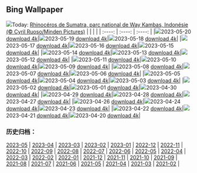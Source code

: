## Bing Wallpaper
![](https://global.bing.com/th?id=OHR.SumatranRhino_FR-CA2352013373_UHD.jpg&w=1000)Today: [Rhinocéros de Sumatra, parc national de Way Kambas, Indonésie (© Cyril Ruoso/Minden Pictures)](https://global.bing.com/th?id=OHR.SumatranRhino_FR-CA2352013373_UHD.jpg)
|      |      |      |
| :----: | :----: | :----: |
|![](https://global.bing.com/th?id=OHR.SumatranRhino_FR-CA2352013373_UHD.jpg&pid=hp&w=384&h=216&rs=1&c=4)2023-05-20 [download 4k](https://global.bing.com/th?id=OHR.SumatranRhino_FR-CA2352013373_UHD.jpg)|![](https://global.bing.com/th?id=OHR.MuseoSoumaya_FR-CA6085499940_UHD.jpg&pid=hp&w=384&h=216&rs=1&c=4)2023-05-19 [download 4k](https://global.bing.com/th?id=OHR.MuseoSoumaya_FR-CA6085499940_UHD.jpg)|![](https://global.bing.com/th?id=OHR.CormorantBridge_FR-CA6365490933_UHD.jpg&pid=hp&w=384&h=216&rs=1&c=4)2023-05-18 [download 4k](https://global.bing.com/th?id=OHR.CormorantBridge_FR-CA6365490933_UHD.jpg)|
|![](https://global.bing.com/th?id=OHR.AmericanWetlands_FR-CA6878373212_UHD.jpg&pid=hp&w=384&h=216&rs=1&c=4)2023-05-17 [download 4k](https://global.bing.com/th?id=OHR.AmericanWetlands_FR-CA6878373212_UHD.jpg)|![](https://global.bing.com/th?id=OHR.MorroJable_FR-CA7137863371_UHD.jpg&pid=hp&w=384&h=216&rs=1&c=4)2023-05-16 [download 4k](https://global.bing.com/th?id=OHR.MorroJable_FR-CA7137863371_UHD.jpg)|![](https://global.bing.com/th?id=OHR.OdocoileusVirginianus_FR-CA7349282436_UHD.jpg&pid=hp&w=384&h=216&rs=1&c=4)2023-05-15 [download 4k](https://global.bing.com/th?id=OHR.OdocoileusVirginianus_FR-CA7349282436_UHD.jpg)|
|![](https://global.bing.com/th?id=OHR.SonnyBonoPelicans_FR-CA7567817557_UHD.jpg&pid=hp&w=384&h=216&rs=1&c=4)2023-05-14 [download 4k](https://global.bing.com/th?id=OHR.SonnyBonoPelicans_FR-CA7567817557_UHD.jpg)|![](https://global.bing.com/th?id=OHR.OttawaTulipFestival_FR-CA3418689058_UHD.jpg&pid=hp&w=384&h=216&rs=1&c=4)2023-05-13 [download 4k](https://global.bing.com/th?id=OHR.OttawaTulipFestival_FR-CA3418689058_UHD.jpg)|![](https://global.bing.com/th?id=OHR.FootballField_FR-CA9823444907_UHD.jpg&pid=hp&w=384&h=216&rs=1&c=4)2023-05-12 [download 4k](https://global.bing.com/th?id=OHR.FootballField_FR-CA9823444907_UHD.jpg)|
|![](https://global.bing.com/th?id=OHR.CordouanLighthouse_FR-CA9060152968_UHD.jpg&pid=hp&w=384&h=216&rs=1&c=4)2023-05-11 [download 4k](https://global.bing.com/th?id=OHR.CordouanLighthouse_FR-CA9060152968_UHD.jpg)|![](https://global.bing.com/th?id=OHR.MuttartConservatory_FR-CA3039307645_UHD.jpg&pid=hp&w=384&h=216&rs=1&c=4)2023-05-10 [download 4k](https://global.bing.com/th?id=OHR.MuttartConservatory_FR-CA3039307645_UHD.jpg)|![](https://global.bing.com/th?id=OHR.Atoll_FR-CA8337099101_UHD.jpg&pid=hp&w=384&h=216&rs=1&c=4)2023-05-09 [download 4k](https://global.bing.com/th?id=OHR.Atoll_FR-CA8337099101_UHD.jpg)|
|![](https://global.bing.com/th?id=OHR.SealLaughing_FR-CA5002988269_UHD.jpg&pid=hp&w=384&h=216&rs=1&c=4)2023-05-08 [download 4k](https://global.bing.com/th?id=OHR.SealLaughing_FR-CA5002988269_UHD.jpg)|![](https://global.bing.com/th?id=OHR.HwangmaesanAzaleas_FR-CA4728441490_UHD.jpg&pid=hp&w=384&h=216&rs=1&c=4)2023-05-07 [download 4k](https://global.bing.com/th?id=OHR.HwangmaesanAzaleas_FR-CA4728441490_UHD.jpg)|![](https://global.bing.com/th?id=OHR.Popocatepetl_FR-CA4477017030_UHD.jpg&pid=hp&w=384&h=216&rs=1&c=4)2023-05-06 [download 4k](https://global.bing.com/th?id=OHR.Popocatepetl_FR-CA4477017030_UHD.jpg)|
|![](https://global.bing.com/th?id=OHR.RebelBase_FR-CA0629555072_UHD.jpg&pid=hp&w=384&h=216&rs=1&c=4)2023-05-05 [download 4k](https://global.bing.com/th?id=OHR.RebelBase_FR-CA0629555072_UHD.jpg)|![](https://global.bing.com/th?id=OHR.ThreeWildebeest_FR-CA0762418214_UHD.jpg&pid=hp&w=384&h=216&rs=1&c=4)2023-05-04 [download 4k](https://global.bing.com/th?id=OHR.ThreeWildebeest_FR-CA0762418214_UHD.jpg)|![](https://global.bing.com/th?id=OHR.KlostersSerneus_FR-CA0901362985_UHD.jpg&pid=hp&w=384&h=216&rs=1&c=4)2023-05-03 [download 4k](https://global.bing.com/th?id=OHR.KlostersSerneus_FR-CA0901362985_UHD.jpg)|
|![](https://global.bing.com/th?id=OHR.QuebecCityBridge_FR-CA9625721926_UHD.jpg&pid=hp&w=384&h=216&rs=1&c=4)2023-05-02 [download 4k](https://global.bing.com/th?id=OHR.QuebecCityBridge_FR-CA9625721926_UHD.jpg)|![](https://global.bing.com/th?id=OHR.ExteriorPreservationHall_FR-CA0966427135_UHD.jpg&pid=hp&w=384&h=216&rs=1&c=4)2023-05-01 [download 4k](https://global.bing.com/th?id=OHR.ExteriorPreservationHall_FR-CA0966427135_UHD.jpg)|![](https://global.bing.com/th?id=OHR.JTNPMilkyWay_FR-CA1115905295_UHD.jpg&pid=hp&w=384&h=216&rs=1&c=4)2023-04-30 [download 4k](https://global.bing.com/th?id=OHR.JTNPMilkyWay_FR-CA1115905295_UHD.jpg)|
|![](https://global.bing.com/th?id=OHR.MariposaGrove_FR-CA2354902853_UHD.jpg&pid=hp&w=384&h=216&rs=1&c=4)2023-04-29 [download 4k](https://global.bing.com/th?id=OHR.MariposaGrove_FR-CA2354902853_UHD.jpg)|![](https://global.bing.com/th?id=OHR.SouthPadre_FR-CA1263180961_UHD.jpg&pid=hp&w=384&h=216&rs=1&c=4)2023-04-28 [download 4k](https://global.bing.com/th?id=OHR.SouthPadre_FR-CA1263180961_UHD.jpg)|![](https://global.bing.com/th?id=OHR.SulphurMountain_FR-CA9658353877_UHD.jpg&pid=hp&w=384&h=216&rs=1&c=4)2023-04-27 [download 4k](https://global.bing.com/th?id=OHR.SulphurMountain_FR-CA9658353877_UHD.jpg)|
|![](https://global.bing.com/th?id=OHR.AdelieWPD_FR-CA1180604116_UHD.jpg&pid=hp&w=384&h=216&rs=1&c=4)2023-04-26 [download 4k](https://global.bing.com/th?id=OHR.AdelieWPD_FR-CA1180604116_UHD.jpg)|![](https://global.bing.com/th?id=OHR.StuttgartPublicLibrary_FR-CA1361347014_UHD.jpg&pid=hp&w=384&h=216&rs=1&c=4)2023-04-24 [download 4k](https://global.bing.com/th?id=OHR.StuttgartPublicLibrary_FR-CA1361347014_UHD.jpg)|![](https://global.bing.com/th?id=OHR.EarthDayFox_FR-CA1422274903_UHD.jpg&pid=hp&w=384&h=216&rs=1&c=4)2023-04-23 [download 4k](https://global.bing.com/th?id=OHR.EarthDayFox_FR-CA1422274903_UHD.jpg)|
|![](https://global.bing.com/th?id=OHR.ProcidaItaly_FR-CA1475995566_UHD.jpg&pid=hp&w=384&h=216&rs=1&c=4)2023-04-22 [download 4k](https://global.bing.com/th?id=OHR.ProcidaItaly_FR-CA1475995566_UHD.jpg)|![](https://global.bing.com/th?id=OHR.RomanBridge_FR-CA2766913219_UHD.jpg&pid=hp&w=384&h=216&rs=1&c=4)2023-04-21 [download 4k](https://global.bing.com/th?id=OHR.RomanBridge_FR-CA2766913219_UHD.jpg)|![](https://global.bing.com/th?id=OHR.TaiwanYuhina_FR-CA3975850080_UHD.jpg&pid=hp&w=384&h=216&rs=1&c=4)2023-04-20 [download 4k](https://global.bing.com/th?id=OHR.TaiwanYuhina_FR-CA3975850080_UHD.jpg)|

### 历史归档：
[2023-05](https://github.com/niumoo/bing-wallpaper/tree/main/picture/2023-05/) | [2023-04](https://github.com/niumoo/bing-wallpaper/tree/main/picture/2023-04/) | [2023-03](https://github.com/niumoo/bing-wallpaper/tree/main/picture/2023-03/) | [2023-02](https://github.com/niumoo/bing-wallpaper/tree/main/picture/2023-02/) | [2023-01](https://github.com/niumoo/bing-wallpaper/tree/main/picture/2023-01/) | [2022-12](https://github.com/niumoo/bing-wallpaper/tree/main/picture/2022-12/) | [2022-11](https://github.com/niumoo/bing-wallpaper/tree/main/picture/2022-11/) | [2022-10](https://github.com/niumoo/bing-wallpaper/tree/main/picture/2022-10/) | 
[2022-09](https://github.com/niumoo/bing-wallpaper/tree/main/picture/2022-09/) | [2022-08](https://github.com/niumoo/bing-wallpaper/tree/main/picture/2022-08/) | [2022-07](https://github.com/niumoo/bing-wallpaper/tree/main/picture/2022-07/) | [2022-06](https://github.com/niumoo/bing-wallpaper/tree/main/picture/2022-06/) | [2022-05](https://github.com/niumoo/bing-wallpaper/tree/main/picture/2022-05/) | [2022-04](https://github.com/niumoo/bing-wallpaper/tree/main/picture/2022-04/) | [2022-03](https://github.com/niumoo/bing-wallpaper/tree/main/picture/2022-03/) | [2022-02](https://github.com/niumoo/bing-wallpaper/tree/main/picture/2022-02/) | 
[2022-01](https://github.com/niumoo/bing-wallpaper/tree/main/picture/2022-01/) | [2021-12](https://github.com/niumoo/bing-wallpaper/tree/main/picture/2021-12/) | [2021-11](https://github.com/niumoo/bing-wallpaper/tree/main/picture/2021-11/) | [2021-10](https://github.com/niumoo/bing-wallpaper/tree/main/picture/2021-10/) | [2021-09](https://github.com/niumoo/bing-wallpaper/tree/main/picture/2021-09/) | [2021-08](https://github.com/niumoo/bing-wallpaper/tree/main/picture/2021-08/) | [2021-07](https://github.com/niumoo/bing-wallpaper/tree/main/picture/2021-07/) | [2021-06](https://github.com/niumoo/bing-wallpaper/tree/main/picture/2021-06/) | 
[2021-05](https://github.com/niumoo/bing-wallpaper/tree/main/picture/2021-05/) | [2021-04](https://github.com/niumoo/bing-wallpaper/tree/main/picture/2021-04/) | [2021-03](https://github.com/niumoo/bing-wallpaper/tree/main/picture/2021-03/) | [2021-02](https://github.com/niumoo/bing-wallpaper/tree/main/picture/2021-02/) | 